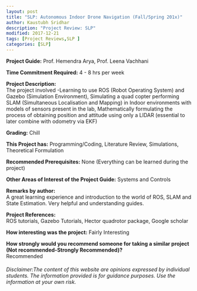 ```yaml
---
layout: post
title: "SLP: Autonomous Indoor Drone Navigation (Fall/Spring 201x)"
author: Kaustubh Sridhar
description: "Project Review: SLP"
modified: 2017-12-21
tags: [Project Reviews,SLP ]
categories: [SLP]
---
```


**Project Guide:** Prof. Hemendra Arya, Prof. Leena Vachhani

**Time Commitment Required:** 4 - 8 hrs per week

**Project Description:**  
The project involved -Learning to use ROS (Robot Operating System) and Gazebo (Simulation Environment), Simulating a quad copter performing SLAM (Simultaneous Localisation and Mapping) in Indoor environments with models of sensors present in the lab, Mathematically formulating the process of obtaining position and attitude using only a LIDAR (essential to later combine with odometry via EKF)

**Grading:** Chill

**This Project has:** Programming/Coding, Literature Review, Simulations, Theoretical Formulation

**Recommended Prerequisites:** None (Everything can be learned during the project)

**Other Areas of Interest of the Project Guide:** Systems and Controls

**Remarks by author:**  
A great learning experience and introduction to the world of ROS, SLAM and State Estimation. Very helpful and understanding guides.

**Project References:**  
ROS tutorials, Gazebo Tutorials, Hector quadrotor package, Google scholar 

**How interesting was the project:** Fairly Interesting

**How strongly would you recommend someone for taking a similar project (Not recommended-Strongly Recommended)?**  
Recommended

###### Disclaimer:The content of this website are opinions expressed by individual students. The information provided is for guidance purposes. Use the information at your own risk. 
